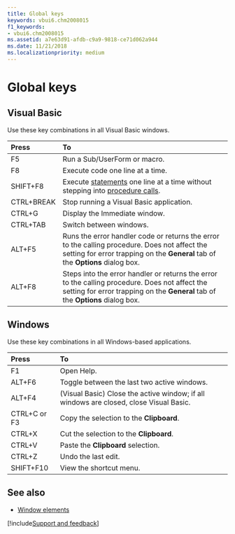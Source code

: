 ```yaml
---
title: Global keys
keywords: vbui6.chm2008015
f1_keywords:
- vbui6.chm2008015
ms.assetid: a7e63d91-afdb-c9a9-9818-ce71d062a944
ms.date: 11/21/2018
ms.localizationpriority: medium
---
```



# Global keys

## Visual Basic

Use these key combinations in all Visual Basic windows.

|Press|To|
|:-----|:-----|
|F5|Run a Sub/UserForm or macro.|
|F8|Execute code one line at a time.|
|SHIFT+F8|Execute [statements](../../Glossary/vbe-glossary.md#statement) one line at a time without stepping into [procedure calls](../../Glossary/vbe-glossary.md#procedure-call).|
|CTRL+BREAK|Stop running a Visual Basic application.|
|CTRL+G|Display the Immediate window.|
|CTRL+TAB|Switch between windows.|
|ALT+F5|Runs the error handler code or returns the error to the calling procedure. Does not affect the setting for error trapping on the **General** tab of the **Options** dialog box.|
|ALT+F8|Steps into the error handler or returns the error to the calling procedure. Does not affect the setting for error trapping on the **General** tab of the **Options** dialog box.|

## Windows

Use these key combinations in all Windows-based applications.

|Press|To|
|:-----|:-----|
|F1|Open Help.|
|ALT+F6|Toggle between the last two active windows.|
|ALT+F4|(Visual Basic) Close the active window; if all windows are closed, close Visual Basic.|
|CTRL+C or F3|Copy the selection to the **Clipboard**.|
|CTRL+X|Cut the selection to the **Clipboard**.|
|CTRL+V|Paste the **Clipboard** selection.|
|CTRL+Z|Undo the last edit.|
|SHIFT+F10|View the shortcut menu.|

## See also

- [Window elements](../window-elements.md)

[!include[Support and feedback](~/includes/feedback-boilerplate.md)]